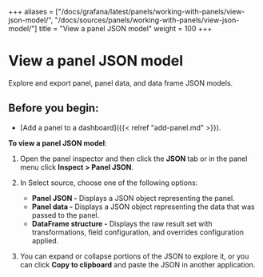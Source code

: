 +++
aliases = ["/docs/grafana/latest/panels/working-with-panels/view-json-model/", "/docs/sources/panels/working-with-panels/view-json-model/"]
title = "View a panel JSON model"
weight = 100
+++

# View a panel JSON model

Explore and export panel, panel data, and data frame JSON models.

## Before you begin:

- [Add a panel to a dashboard]({{< relref "add-panel.md" >}}).

**To view a panel JSON model**:

1. Open the panel inspector and then click the **JSON** tab or in the panel menu click **Inspect > Panel JSON**.

1. In Select source, choose one of the following options:

   - **Panel JSON -** Displays a JSON object representing the panel.
   - **Panel data -** Displays a JSON object representing the data that was passed to the panel.
   - **DataFrame structure -** Displays the raw result set with transformations, field configuration, and overrides configuration applied.

1. You can expand or collapse portions of the JSON to explore it, or you can click **Copy to clipboard** and paste the JSON in another application.
